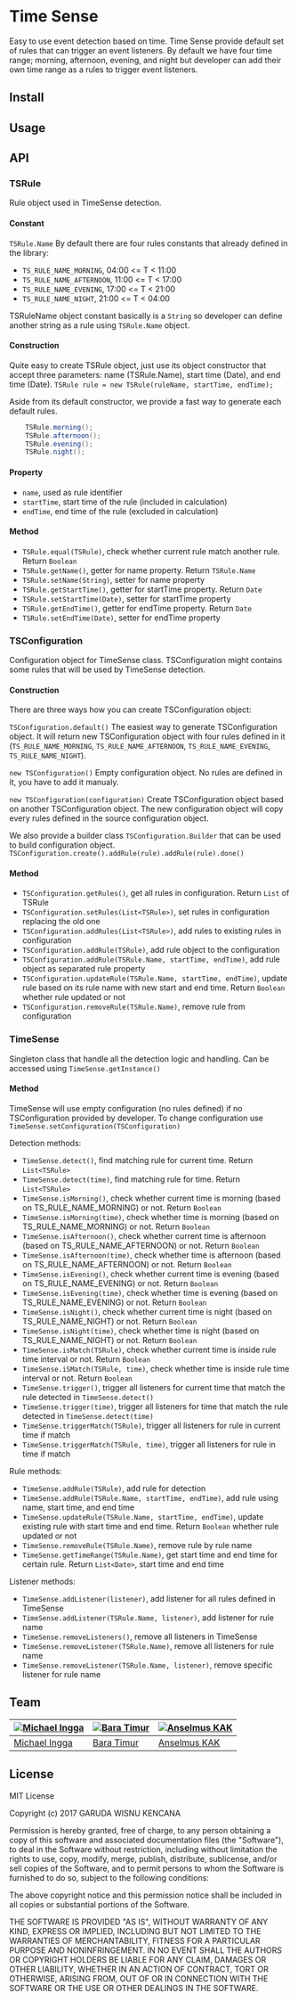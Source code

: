 # Time Sense

Easy to use event detection based on time. Time Sense provide default set of rules that can trigger an event listeners. By default we have four time range; morning, afternoon, evening, and night but developer can add their own time range as a rules to trigger event listeners.

## Install

## Usage

## API

### TSRule

Rule object used in TimeSense detection.

#### Constant

`TSRule.Name`
By default there are four rules constants that already defined in the library:
- `TS_RULE_NAME_MORNING`, 04:00 <= T < 11:00
- `TS_RULE_NAME_AFTERNOON`, 11:00 <= T < 17:00
- `TS_RULE_NAME_EVENING`, 17:00 <= T < 21:00
- `TS_RULE_NAME_NIGHT`, 21:00 <= T < 04:00

TSRuleName object constant basically is a `String` so developer can define another string as a rule using `TSRule.Name` object. 

#### Construction

Quite easy to create TSRule object, just use its object constructor that accept three parameters: name (TSRule.Name), start time (Date), and end time (Date).
`TSRule rule = new TSRule(ruleName, startTime, endTime);`

Aside from its default constructor, we provide a fast way to generate each default rules.

```Java
    TSRule.morning();
    TSRule.afternoon();
    TSRule.evening();
	TSRule.night();
```

#### Property

- `name`, used as rule identifier
- `startTime`, start time of the rule (included in calculation)
- `endTime`, end time of the rule (excluded in calculation)

#### Method

- `TSRule.equal(TSRule)`, check whether current rule match another rule. Return `Boolean`
- `TSRule.getName()`, getter for name property. Return `TSRule.Name`
- `TSRule.setName(String)`, setter for name property
- `TSRule.getStartTime()`, getter for startTime property. Return `Date`
- `TSRule.setStartTime(Date)`, setter for startTime property
- `TSRule.getEndTime()`, getter for endTime property. Return `Date` 
- `TSRule.setEndTime(Date)`, setter for endTime property

### TSConfiguration

Configuration object for TimeSense class. TSConfiguration might contains some rules that will be used by TimeSense detection. 

#### Construction

There are three ways how you can create TSConfiguration object:

`TSConfiguration.default()`
The easiest way to generate TSConfiguration object. It will return new TSConfiguration object with four rules defined in it (`TS_RULE_NAME_MORNING`, `TS_RULE_NAME_AFTERNOON`, `TS_RULE_NAME_EVENING`, `TS_RULE_NAME_NIGHT`).

`new TSConfiguration()`
Empty configuration object. No rules are defined in it, you have to add it manualy.

`new TSConfiguration(configuration)`
Create TSConfiguration object based on another TSConfiguration object. The new configuration object will copy every rules defined in the source configuration object.

We also provide a builder class `TSConfiguration.Builder` that can be used to build configuration object.
`TSConfiguration.create().addRule(rule).addRule(rule).done()`

#### Method

- `TSConfiguration.getRules()`, get all rules in configuration. Return `List` of TSRule 
- `TSConfiguration.setRules(List<TSRule>)`, set rules in configuration replacing the old one 
- `TSConfiguration.addRules(List<TSRule>)`, add rules to existing rules in configuration 
- `TSConfiguration.addRule(TSRule)`, add rule object to the configuration
- `TSConfiguration.addRule(TSRule.Name, startTime, endTime)`, add rule object as separated rule property
- `TSConfiguration.updateRule(TSRule.Name, startTime, endTime)`, update rule based on its rule name with new start and end time. Return `Boolean` whether rule updated or not
- `TSConfiguration.removeRule(TSRule.Name)`, remove rule from configuration

### TimeSense

Singleton class that handle all the detection logic and handling. Can be accessed using `TimeSense.getInstance()`

#### Method

TimeSense will use empty configuration (no rules defined) if no TSConfiguration provided by developer. To change configuration use
`TimeSense.setConfiguration(TSConfiguration)`

Detection methods:
- `TimeSense.detect()`, find matching rule for current time. Return `List<TSRule>`
- `TimeSense.detect(time)`, find matching rule for time. Return `List<TSRule>`
- `TimeSense.isMorning()`, check whether current time is morning (based on TS_RULE_NAME_MORNING) or not. Return `Boolean`
- `TimeSense.isMorning(time)`, check whether time is morning (based on TS_RULE_NAME_MORNING) or not. Return `Boolean`
- `TimeSense.isAfternoon()`, check whether current time is afternoon (based on TS_RULE_NAME_AFTERNOON) or not. Return `Boolean`
- `TimeSense.isAfternoon(time)`, check whether time is afternoon (based on TS_RULE_NAME_AFTERNOON) or not. Return `Boolean`
- `TimeSense.isEvening()`, check whether current time is evening (based on TS_RULE_NAME_EVENING) or not. Return `Boolean`
- `TimeSense.isEvening(time)`, check whether time is evening (based on TS_RULE_NAME_EVENING) or not. Return `Boolean`
- `TimeSense.isNight()`, check whether current time is night (based on TS_RULE_NAME_NIGHT) or not. Return `Boolean`
- `TimeSense.isNight(time)`, check whether time is night (based on TS_RULE_NAME_NIGHT) or not. Return `Boolean`
- `TimeSense.isMatch(TSRule)`, check whether current time is inside rule time interval or not. Return `Boolean`
- `TimeSense.iSMatch(TSRule, time)`, check whether time is inside rule time interval or not. Return `Boolean`
- `TimeSense.trigger()`, trigger all listeners for current time that match the rule detected in `TimeSense.detect()`
- `TimeSense.trigger(time)`, trigger all listeners for time that match the rule detected in `TimeSense.detect(time)`
- `TimeSense.triggerMatch(TSRule)`, trigger all listeners for rule in current time if match
- `TimeSense.triggerMatch(TSRule, time)`, trigger all listeners for rule in time if match

Rule methods:
- `TimeSense.addRule(TSRule)`, add rule for detection
- `TimeSense.addRule(TSRule.Name, startTime, endTime)`, add rule using name, start time, and end time
- `TimeSense.updateRule(TSRule.Name, startTime, endTime)`, update existing rule with start time and end time. Return `Boolean` whether rule updated or not
- `TimeSense.removeRule(TSRule.Name)`, remove rule by rule name
- `TimeSense.getTimeRange(TSRule.Name)`, get start time and end time for certain rule. Return `List<Date>`, start time and end time

Listener methods:
- `TimeSense.addListener(listener)`, add listener for all rules defined in TimeSense
- `TimeSense.addListener(TSRule.Name, listener)`, add listener for rule name
- `TimeSense.removeListeners()`, remove all listeners in TimeSense
- `TimeSense.removeListener(TSRule.Name)`, remove all listeners for rule name
- `TimeSense.removeListener(TSRule.Name, listener)`, remove specific listener for rule name

## Team

[![Michael Ingga](https://avatars1.githubusercontent.com/u/5793036?v=3&s=140)](https://github.com/Michinggun) | [![Bara Timur](https://avatars3.githubusercontent.com/u/3598958?v=3&s=140)](https://github.com/zavyra) | [![Anselmus KAK](https://avatars0.githubusercontent.com/u/816817?v=3&s=140)](https://github.com/archansel)
---|---|---
[Michael Ingga](https://github.com/Michinggun) | [Bara Timur](https://github.com/zavyra) | [Anselmus KAK](https://github.com/archansel)

## License

MIT License

Copyright (c) 2017 GARUDA WISNU KENCANA

Permission is hereby granted, free of charge, to any person obtaining a copy
of this software and associated documentation files (the "Software"), to deal
in the Software without restriction, including without limitation the rights
to use, copy, modify, merge, publish, distribute, sublicense, and/or sell
copies of the Software, and to permit persons to whom the Software is
furnished to do so, subject to the following conditions:

The above copyright notice and this permission notice shall be included in all
copies or substantial portions of the Software.

THE SOFTWARE IS PROVIDED "AS IS", WITHOUT WARRANTY OF ANY KIND, EXPRESS OR
IMPLIED, INCLUDING BUT NOT LIMITED TO THE WARRANTIES OF MERCHANTABILITY,
FITNESS FOR A PARTICULAR PURPOSE AND NONINFRINGEMENT. IN NO EVENT SHALL THE
AUTHORS OR COPYRIGHT HOLDERS BE LIABLE FOR ANY CLAIM, DAMAGES OR OTHER
LIABILITY, WHETHER IN AN ACTION OF CONTRACT, TORT OR OTHERWISE, ARISING FROM,
OUT OF OR IN CONNECTION WITH THE SOFTWARE OR THE USE OR OTHER DEALINGS IN THE
SOFTWARE.
